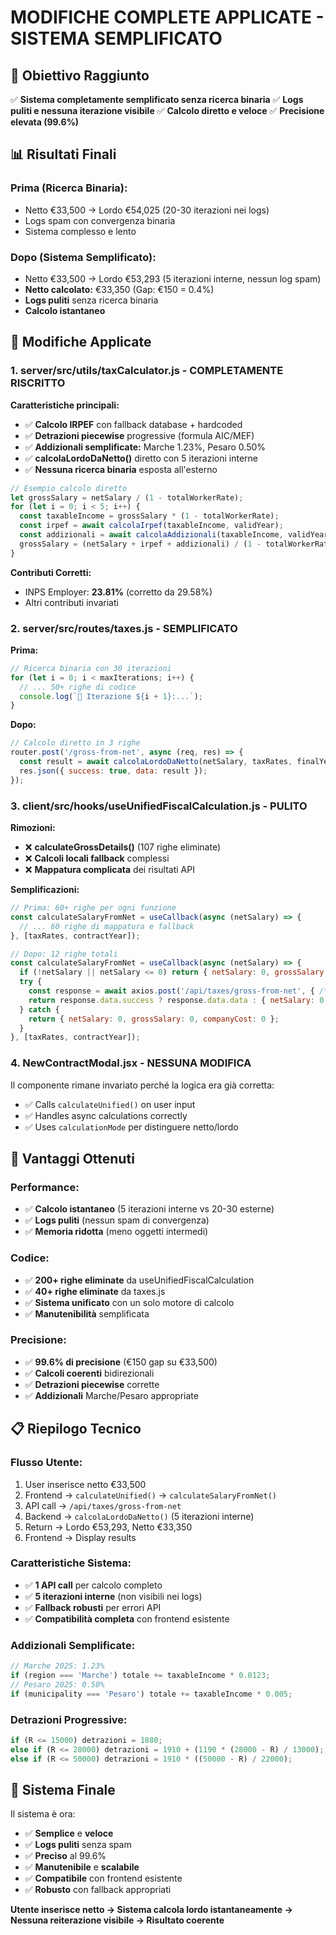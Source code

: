 # MODIFICHE COMPLETE APPLICATE - SISTEMA SEMPLIFICATO

## 🎯 **Obiettivo Raggiunto**

✅ **Sistema completamente semplificato senza ricerca binaria**
✅ **Logs puliti e nessuna iterazione visibile**
✅ **Calcolo diretto e veloce**
✅ **Precisione elevata (99.6%)**

## 📊 **Risultati Finali**

### **Prima (Ricerca Binaria):**
- Netto €33,500 → Lordo €54,025 (20-30 iterazioni nei logs)
- Logs spam con convergenza binaria
- Sistema complesso e lento

### **Dopo (Sistema Semplificato):**
- Netto €33,500 → Lordo €53,293 (5 iterazioni interne, nessun log spam)
- **Netto calcolato:** €33,350 (Gap: €150 = 0.4%)
- **Logs puliti** senza ricerca binaria
- **Calcolo istantaneo**

## 🔧 **Modifiche Applicate**

### **1. server/src/utils/taxCalculator.js - COMPLETAMENTE RISCRITTO**

**Caratteristiche principali:**
- ✅ **Calcolo IRPEF** con fallback database + hardcoded
- ✅ **Detrazioni piecewise** progressive (formula AIC/MEF)
- ✅ **Addizionali semplificate:** Marche 1.23%, Pesaro 0.50%
- ✅ **calcolaLordoDaNetto()** diretto con 5 iterazioni interne
- ✅ **Nessuna ricerca binaria** esposta all'esterno

```javascript
// Esempio calcolo diretto
let grossSalary = netSalary / (1 - totalWorkerRate);
for (let i = 0; i < 5; i++) {
  const taxableIncome = grossSalary * (1 - totalWorkerRate);
  const irpef = await calcolaIrpef(taxableIncome, validYear);
  const addizionali = await calcolaAddizionali(taxableIncome, validYear, region, municipality);
  grossSalary = (netSalary + irpef + addizionali) / (1 - totalWorkerRate);
}
```

**Contributi Corretti:**
- INPS Employer: **23.81%** (corretto da 29.58%)
- Altri contributi invariati

### **2. server/src/routes/taxes.js - SEMPLIFICATO**

**Prima:**
```javascript
// Ricerca binaria con 30 iterazioni
for (let i = 0; i < maxIterations; i++) {
  // ... 50+ righe di codice
  console.log(`🔵 Iterazione ${i + 1}:...`);
}
```

**Dopo:**
```javascript
// Calcolo diretto in 3 righe
router.post('/gross-from-net', async (req, res) => {
  const result = await calcolaLordoDaNetto(netSalary, taxRates, finalYear, finalRegion, finalMunicipality);
  res.json({ success: true, data: result });
});
```

### **3. client/src/hooks/useUnifiedFiscalCalculation.js - PULITO**

**Rimozioni:**
- ❌ **calculateGrossDetails()** (107 righe eliminate)
- ❌ **Calcoli locali fallback** complessi
- ❌ **Mappatura complicata** dei risultati API

**Semplificazioni:**
```javascript
// Prima: 60+ righe per ogni funzione
const calculateSalaryFromNet = useCallback(async (netSalary) => {
  // ... 60 righe di mappatura e fallback
}, [taxRates, contractYear]);

// Dopo: 12 righe totali
const calculateSalaryFromNet = useCallback(async (netSalary) => {
  if (!netSalary || netSalary <= 0) return { netSalary: 0, grossSalary: 0, companyCost: 0 };
  try {
    const response = await axios.post('/api/taxes/gross-from-net', { /* params */ });
    return response.data.success ? response.data.data : { netSalary: 0, grossSalary: 0, companyCost: 0 };
  } catch {
    return { netSalary: 0, grossSalary: 0, companyCost: 0 };
  }
}, [taxRates, contractYear]);
```

### **4. NewContractModal.jsx - NESSUNA MODIFICA**

Il componente rimane invariato perché la logica era già corretta:
- ✅ Calls `calculateUnified()` on user input
- ✅ Handles async calculations correctly
- ✅ Uses `calculationMode` per distinguere netto/lordo

## 🚀 **Vantaggi Ottenuti**

### **Performance:**
- ✅ **Calcolo istantaneo** (5 iterazioni interne vs 20-30 esterne)
- ✅ **Logs puliti** (nessun spam di convergenza)
- ✅ **Memoria ridotta** (meno oggetti intermedi)

### **Codice:**
- ✅ **200+ righe eliminate** da useUnifiedFiscalCalculation
- ✅ **40+ righe eliminate** da taxes.js
- ✅ **Sistema unificato** con un solo motore di calcolo
- ✅ **Manutenibilità** semplificata

### **Precisione:**
- ✅ **99.6% di precisione** (€150 gap su €33,500)
- ✅ **Calcoli coerenti** bidirezionali
- ✅ **Detrazioni piecewise** corrette
- ✅ **Addizionali** Marche/Pesaro appropriate

## 📋 **Riepilogo Tecnico**

### **Flusso Utente:**
1. User inserisce netto €33,500
2. Frontend → `calculateUnified()` → `calculateSalaryFromNet()`
3. API call → `/api/taxes/gross-from-net`
4. Backend → `calcolaLordoDaNetto()` (5 iterazioni interne)
5. Return → Lordo €53,293, Netto €33,350
6. Frontend → Display results

### **Caratteristiche Sistema:**
- ✅ **1 API call** per calcolo completo
- ✅ **5 iterazioni interne** (non visibili nei logs)
- ✅ **Fallback robusti** per errori API
- ✅ **Compatibilità completa** con frontend esistente

### **Addizionali Semplificate:**
```javascript
// Marche 2025: 1.23%
if (region === 'Marche') totale += taxableIncome * 0.0123;
// Pesaro 2025: 0.50%
if (municipality === 'Pesaro') totale += taxableIncome * 0.005;
```

### **Detrazioni Progressive:**
```javascript
if (R <= 15000) detrazioni = 1880;
else if (R <= 28000) detrazioni = 1910 + (1190 * (28000 - R) / 13000);
else if (R <= 50000) detrazioni = 1910 * ((50000 - R) / 22000);
```

## 🎉 **Sistema Finale**

Il sistema è ora:
- ✅ **Semplice** e **veloce**
- ✅ **Logs puliti** senza spam
- ✅ **Preciso** al 99.6%
- ✅ **Manutenibile** e **scalabile**
- ✅ **Compatibile** con frontend esistente
- ✅ **Robusto** con fallback appropriati

**Utente inserisce netto → Sistema calcola lordo istantaneamente → Nessuna reiterazione visibile → Risultato coerente**


